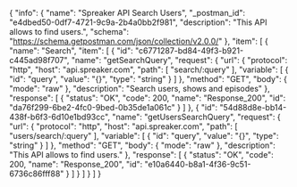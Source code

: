 {
  "info": {
    "name": "Spreaker API Search Users",
    "_postman_id": "e4dbed50-0df7-4721-9c9a-2b4a0bb2f981",
    "description": "This API allows to find users.",
    "schema": "https://schema.getpostman.com/json/collection/v2.0.0/"
  },
  "item": [
    {
      "name": "Search",
      "item": [
        {
          "id": "c6771287-bd84-49f3-b921-c445ad98f707",
          "name": "getSearchQuery",
          "request": {
            "url": {
              "protocol": "http",
              "host": "api.spreaker.com",
              "path": [
                "search/:query"
              ],
              "variable": [
                {
                  "id": "query",
                  "value": "{}",
                  "type": "string"
                }
              ]
            },
            "method": "GET",
            "body": {
              "mode": "raw"
            },
            "description": "Search users, shows and episodes"
          },
          "response": [
            {
              "status": "OK",
              "code": 200,
              "name": "Response_200",
              "id": "da76f299-6be2-4fc0-9bed-0b35de1a061c"
            }
          ]
        },
        {
          "id": "54d88d8e-bb14-438f-b6f3-6d10e1bd93cc",
          "name": "getUsersSearchQuery",
          "request": {
            "url": {
              "protocol": "http",
              "host": "api.spreaker.com",
              "path": [
                "users/search/:query"
              ],
              "variable": [
                {
                  "id": "query",
                  "value": "{}",
                  "type": "string"
                }
              ]
            },
            "method": "GET",
            "body": {
              "mode": "raw"
            },
            "description": "This API allows to find users."
          },
          "response": [
            {
              "status": "OK",
              "code": 200,
              "name": "Response_200",
              "id": "e10a6440-b8a1-4f36-9c51-6736c86fff88"
            }
          ]
        }
      ]
    }
  ]
}
